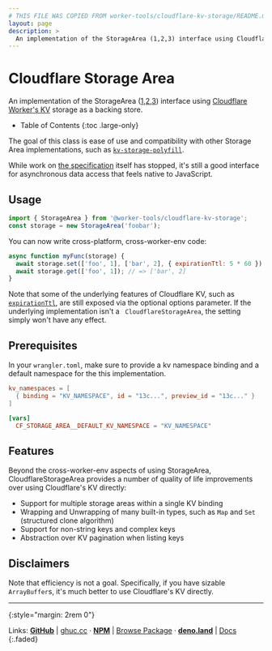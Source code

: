 ```yaml
---
# THIS FILE WAS COPIED FROM worker-tools/cloudflare-kv-storage/README.md! DO NOT MODIFY DIRECTLY!
layout: page
description: >
  An implementation of the StorageArea (1,2,3) interface using Cloudflare Worker's KV storage as a backing store.
---
```


# Cloudflare Storage Area

An implementation of the StorageArea ([1],[2],[3]) interface using [Cloudflare Worker's KV](https://developers.cloudflare.com/workers/runtime-apis/kv) 
storage as a backing store.

<noscript></noscript>
* Table of Contents
{:toc .large-only}

The goal of this class is ease of use and compatibility with other Storage Area implementations, 
such as [`kv-storage-polyfill`](https://github.com/GoogleChromeLabs/kv-storage-polyfill).

While work on [the specification](https://wicg.github.io/kv-storage/) itself has stopped, 
it's still a good interface for asynchronous data access that feels native to JavaScript.

## Usage

``` js
import { StorageArea } from '@worker-tools/cloudflare-kv-storage';
const storage = new StorageArea('foobar');
```

You can now write cross-platform, cross-worker-env code:

```js
async function myFunc(storage) {
  await storage.set(['foo', 1], ['bar', 2], { expirationTtl: 5 * 60 });
  await storage.get(['foo', 1]); // => ['bar', 2]
}
```

Note that some of the underlying features of Cloudflare KV, such as [`expirationTtl`](https://developers.cloudflare.com/workers/runtime-apis/kv#expiring-keys), are still exposed via the optional options parameter. 
If the underlying implementation isn't a ` CloudflareStorageArea`, the setting simply won't have any effect.

## Prerequisites
In your `wrangler.toml`, make sure to provide a kv namespace binding and a default namespace for the this implementation.

```toml
kv_namespaces = [ 
  { binding = "KV_NAMESPACE", id = "13c...", preview_id = "13c..." }
]

[vars]
  CF_STORAGE_AREA__DEFAULT_KV_NAMESPACE = "KV_NAMESPACE"
```

[1]: https://developers.google.com/web/updates/2019/03/kv-storage
[2]: https://css-tricks.com/kv-storage/
[3]: https://github.com/WICG/kv-storage

## Features

Beyond the cross-worker-env aspects of using StorageArea, CloudflareStorageArea provides a number of quality of life improvements over using Cloudflare's KV directly:

* Support for multiple storage areas within a single KV binding
* Wrapping and Unwrapping of many built-in types, such as `Map` and `Set` (structured clone algorithm)
* Support for non-string keys and complex keys
* Abstraction over KV pagination when listing keys

## Disclaimers

Note that efficiency is not a goal. Specifically, if you have sizable `ArrayBuffer`s,
it's much better to use Cloudflare's KV directly.



***
{:style="margin: 2rem 0"}

Links:
[__GitHub__](https://github.com/worker-tools/cloudflare-kv-storage)
| [ghuc.cc](https://ghuc.cc/worker-tools/cloudflare-kv-storage/index.ts)
· [__NPM__](https://www.npmjs.com/package/@worker-tools/cloudflare-kv-storage) 
| [Browse Package](https://unpkg.com/browse/@worker-tools/cloudflare-kv-storage/)
· [__deno.land__](https://deno.land/x/cloudflare_kv_storage)
| [Docs](https://doc.deno.land/https://raw.githubusercontent.com/worker-tools/cloudflare-kv-storage/master/index.ts)
{:.faded}
<br/>